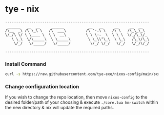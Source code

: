 # tye - nix
```
------------------------------------------------------------------
 ______   __  __     ______           __   __     __     __  __
/\__  _\ /\ \_\ \   /\  ___\         /\ "-.\ \   /\ \   /\_\_\_\
\/_/\ \/ \ \____ \  \ \  __\         \ \ \-.  \  \ \ \  \/_/\_\/_
   \ \_\  \/\_____\  \ \_____\        \ \_\\"\_\  \ \_\   /\_\/\_\
    \/_/   \/_____/   \/_____/         \/_/ \/_/   \/_/   \/_/\/_/

------------------------------------------------------------------
```

### Install Command
```bash
curl -s https://raw.githubusercontent.com/tye-exe/nixos-config/main/scripts/init.sh | bash
```

### Change configuration location
If you wish to change the repo location, then move `nixos-config` to the desired folder/path of your
choosing & execute `./core.lua hm-switch` within the new directory & nix will update the
required paths.
